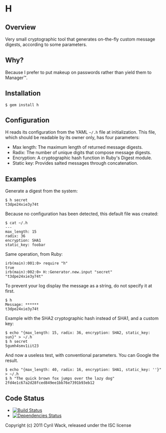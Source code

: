 H
=

Overview
--------

Very small cryptographic tool that generates on-the-fly custom message digests,
according to some parameters.

Why?
----

Because I prefer to put makeup on passwords rather than yield them to Manager™.

Installation
------------

    $ gem install h

Configuration
-------------

H reads its configuration from the YAML `~/.h` file at initialization.
This file, which should be readable by its owner only, has four parameters:

 * Max length: The maximum length of returned message digests.
 * Radix: The number of unique digits that compose message digests.
 * Encryption: A cryptographic hash function in Ruby's Digest module.
 * Static key: Provides salted messages through concatenation.

Examples
--------

Generate a digest from the system:

    $ h secret
    t3dpe24xie3y74t

Because no configuration has been detected, this default file was created:

    $ cat ~/.h
    ---
    max_length: 15
    radix: 36
    encryption: SHA1
    static_key: foobar

Same operation, from Ruby:

    irb(main):001:0> require "h"
    true
    irb(main):002:0> H::Generator.new.input "secret"
    "t3dpe24xie3y74t"

To prevent your log display the message as a string, do not specify it at first.

    $ h
    Message: ******
    t3dpe24xie3y74t

Example with the SHA2 cryptographic hash instead of SHA1, and a custom key:

    $ echo "{max_length: 15, radix: 36, encryption: SHA2, static_key: sun}" > ~/.h
    $ h secret
    5gumh4smv1iit23

And now a useless test, with conventional parameters. You can Google the result.

    $ echo "{max_length: 40, radix: 16, encryption: SHA1, static_key: ''}" > ~/.h
    $ h "The quick brown fox jumps over the lazy dog"
    2fd4e1c67a2d28fced849ee1bb76e7391b93eb12

Code Status
-----------

* [![Build Status](https://secure.travis-ci.org/cyril/h.png)](http://travis-ci.org/cyril/h)
* [![Dependencies Status](https://gemnasium.com/cyril/h.png?travis)](https://gemnasium.com/cyril/h)

Copyright (c) 2011 Cyril Wack, released under the ISC license

